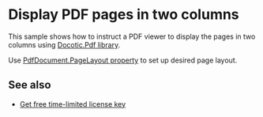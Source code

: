 # Display PDF pages in two columns
This sample shows how to instruct a PDF viewer to display the pages in two columns using [Docotic.Pdf library](https://bitmiracle.com/pdf-library/).

Use [PdfDocument.PageLayout property](https://bitmiracle.com/pdf-library/api/pdfdocument-pagelayout) to set up desired page layout.

## See also
* [Get free time-limited license key](https://bitmiracle.com/pdf-library/download)